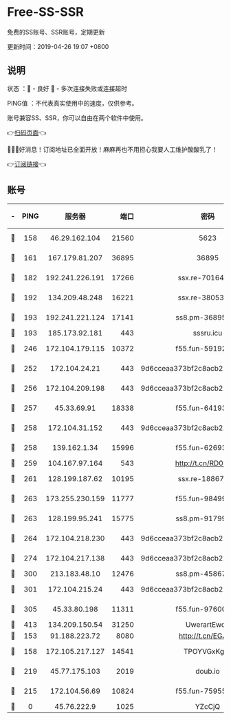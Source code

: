 # Free-SS-SSR

免费的SS账号、SSR账号，定期更新

更新时间：2019-04-26 19:07 +0800

## 说明

状态     ：🙂 - 良好 🙁 - 多次连接失败或连接超时

PING值   ：不代表真实使用中的速度，仅供参考。

账号兼容SS、SSR，你可以自由在两个软件中使用。

👉[扫码页面](https://liesauer.github.io/Free-SS-SSR/)👈

🎉🎉🎉好消息！订阅地址已全面开放！麻麻再也不用担心我要人工维护酸酸乳了！

👉[订阅链接](https://www.liesauer.net/yogurt/subscribe?ACCESS_TOKEN=DAYxR3mMaZAsaqUb)👈

## 账号

|-|PING|服务器|端口|密码|加密方式|区域|
|:----:|:----:|:-----:|-----:|:----:|:----:|:----:|
|🙂|158|46.29.162.104|21560|5623|aes-128-ctr|RU|
|🙂|161|167.179.81.207|36895|36895|aes-256-cfb|JP|
|🙂|182|192.241.226.191|17266|ssx.re-70164154|aes-256-cfb|US|
|🙂|192|134.209.48.248|16221|ssx.re-38053204|aes-256-cfb|US|
|🙂|193|192.241.221.124|17141|ss8.pm-36895693|aes-256-cfb|US|
|🙂|193|185.173.92.181|443|sssru.icu|rc4-md5|RU|
|🙂|246|172.104.179.115|10372|f55.fun-59192456|aes-256-cfb|SG|
|🙂|252|172.104.24.21|443|9d6cceaa373bf2c8acb22e60b6a58be6|aes-256-cfb|US|
|🙂|256|172.104.209.198|443|9d6cceaa373bf2c8acb22e60b6a58be6|aes-256-cfb|US|
|🙂|257|45.33.69.91|18338|f55.fun-64193387|aes-256-cfb|US|
|🙂|258|172.104.31.152|443|9d6cceaa373bf2c8acb22e60b6a58be6|aes-256-cfb|US|
|🙂|258|139.162.1.34|15996|f55.fun-62693899|aes-256-cfb|SG|
|🙂|259|104.167.97.164|543|http://t.cn/RD0D7sx|rc4-md5|CA|
|🙂|261|128.199.187.62|10195|ssx.re-18867296|aes-256-cfb|SG|
|🙂|263|173.255.230.159|11777|f55.fun-98499590|aes-256-cfb|US|
|🙂|263|128.199.95.241|15775|ss8.pm-91799488|aes-256-cfb|SG|
|🙂|264|172.104.218.230|443|9d6cceaa373bf2c8acb22e60b6a58be6|aes-256-cfb|US|
|🙂|274|172.104.217.138|443|9d6cceaa373bf2c8acb22e60b6a58be6|aes-256-cfb|US|
|🙂|300|213.183.48.10|12476|ss8.pm-45867021|rc4-md5|RU|
|🙂|301|172.104.215.24|443|9d6cceaa373bf2c8acb22e60b6a58be6|aes-256-cfb|US|
|🙂|305|45.33.80.198|11311|f55.fun-97600550|aes-256-cfb|US|
|🙂|413|134.209.150.54|31250|UwerartEwqe|chacha20|IN|
|🙂|153|91.188.223.72|8080|http://t.cn/EGJIyrl|rc4-md5|RU|
|🙂|158|172.105.217.127|14541|TPOYVGxKglpi|aes-256-cfb|JP|
|🙂|219|45.77.175.103|2019|doub.io|aes-128-ctr|SG|
|🙁|215|172.104.56.69|10824|f55.fun-75955527|aes-256-cfb|SG|
|🙁|0|45.76.222.9|1025|YZcCjQ|rc4-md5|JP|
